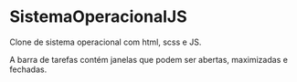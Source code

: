 # SistemaOperacionalJS
 Clone de sistema operacional com html, scss e JS.
 
 A barra de tarefas contém janelas que podem ser abertas, maximizadas e fechadas.
